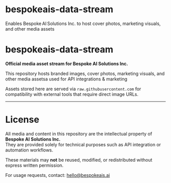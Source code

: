 # bespokeais-data-stream
Enables Bespoke AI Solutions Inc. to host cover photos, marketing visuals, and other media assets
# bespokeais-data-stream

**Official media asset stream for Bespoke AI Solutions Inc.**

This repository hosts branded images, cover photos, marketing visuals, and other media assetsa used for API integrations & marketing

Assets stored here are served via `raw.githubusercontent.com` for compatibility with external tools that require direct image URLs.

---
# License

All media and content in this repository are the intellectual property of **Bespoke AI Solutions Inc.**  
They are provided solely for technical purposes such as API integration or automation workflows.

These materials may **not** be reused, modified, or redistributed without express written permission.

For usage requests, contact: [hello@bespokeais.ai](mailto:hello@bespokeais.ai)
